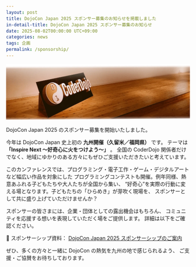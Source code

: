 ```yaml
---
layout: post
title: DojoCon Japan 2025 スポンサー募集のお知らせを掲載しました
in-detail-title: DojoCon Japan 2025 スポンサー募集のお知らせ
date: 2025-08-02T00:00:00 UTC+09:00
categories: news
tags: 企画
permalink: /sponsorship/
---
```

<img src="/img/common/coderdojo-nameplate.webp" class="mb-4" loading="lazy" alt="DojoCon Japan Cover Photo"
  title="DojoCon Japan Cover Photo" />

<p class="mb-4">DojoCon Japan 2025 のスポンサー募集を開始いたしました。</p>

<p class="mb-4">
  今年は DojoCon Japan 史上初の <strong>九州開催（久留米／福岡県）</strong> です。
  テーマは <strong>「Inspire Next 〜好奇心に火をつけよう〜」</strong> 。
  全国の CoderDojo 関係者だけでなく、地域にゆかりのある方々にもぜひご支援いただきたいと考えています。
</p>

<p class="mb-4">
  このカンファレンスでは、プログラミング・電子工作・ゲーム・デジタルアートなど幅広い作品を対象にした
  プログラミングコンテストも開催。例年同様、熱意あふれる子どもたちや大人たちが全国から集い、
  “好奇心”を実際の行動に変える場となります。子どもたちの「ひらめき」が芽吹く現場を、
  スポンサーとして共に盛り上げていただけませんか？
</p>

<p class="mb-4">
  スポンサーの皆さまには、企業・団体としての露出機会はもちろん、
  コミュニティを応援する想いを表現していただく場をご提供します。
  詳細は以下をご確認ください。
</p>

<p class="mb-4">
  📄 スポンサーシップ資料：
  <a
    href="https://docs.google.com/presentation/d/e/2PACX-1vQXISTPjb4fNbsUQZL9vyQtYrAvrLUZ3tgH3j9uEljyCmg5YJgWaNleI8DEOCHIP8fj6tJb01Emc93D/pub">
    DojoCon Japan 2025 スポンサーシップのご案内
  </a>
</p>

<p>
  ぜひ、多くの方々と一緒に DojoCon の熱気を九州の地で感じられるよう、
  ご支援・ご協賛をお待ちしております。
</p>
